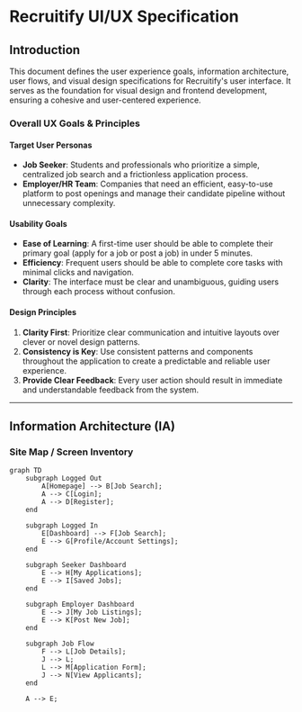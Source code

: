 # Recruitify UI/UX Specification

## Introduction

This document defines the user experience goals, information architecture, user flows, and visual design specifications for Recruitify's user interface. It serves as the foundation for visual design and frontend development, ensuring a cohesive and user-centered experience.

### Overall UX Goals & Principles

#### Target User Personas
* **Job Seeker**: Students and professionals who prioritize a simple, centralized job search and a frictionless application process.
* **Employer/HR Team**: Companies that need an efficient, easy-to-use platform to post openings and manage their candidate pipeline without unnecessary complexity.

#### Usability Goals
* **Ease of Learning**: A first-time user should be able to complete their primary goal (apply for a job or post a job) in under 5 minutes.
* **Efficiency**: Frequent users should be able to complete core tasks with minimal clicks and navigation.
* **Clarity**: The interface must be clear and unambiguous, guiding users through each process without confusion.

#### Design Principles
1.  **Clarity First**: Prioritize clear communication and intuitive layouts over clever or novel design patterns.
2.  **Consistency is Key**: Use consistent patterns and components throughout the application to create a predictable and reliable user experience.
3.  **Provide Clear Feedback**: Every user action should result in immediate and understandable feedback from the system.

---
## Information Architecture (IA)

### Site Map / Screen Inventory
```mermaid
graph TD
    subgraph Logged Out
        A[Homepage] --> B[Job Search];
        A --> C[Login];
        A --> D[Register];
    end

    subgraph Logged In
        E[Dashboard] --> F[Job Search];
        E --> G[Profile/Account Settings];
    end

    subgraph Seeker Dashboard
        E --> H[My Applications];
        E --> I[Saved Jobs];
    end

    subgraph Employer Dashboard
        E --> J[My Job Listings];
        E --> K[Post New Job];
    end

    subgraph Job Flow
        F --> L[Job Details];
        J --> L;
        L --> M[Application Form];
        J --> N[View Applicants];
    end

    A --> E;